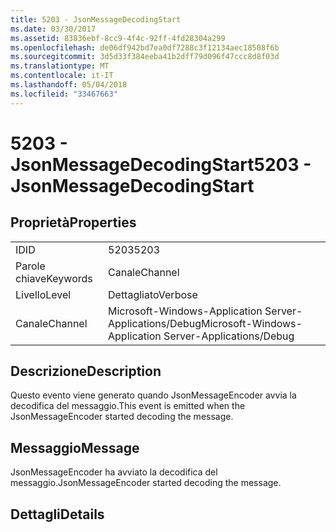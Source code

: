 ```yaml
---
title: 5203 - JsonMessageDecodingStart
ms.date: 03/30/2017
ms.assetid: 83836ebf-8cc9-4f4c-92ff-4fd28304a299
ms.openlocfilehash: de06df942bd7ea0df7288c3f12134aec18508f6b
ms.sourcegitcommit: 3d5d33f384eeba41b2dff79d096f47ccc8d8f03d
ms.translationtype: MT
ms.contentlocale: it-IT
ms.lasthandoff: 05/04/2018
ms.locfileid: "33467663"
---
```

# <a name="5203---jsonmessagedecodingstart"></a><span data-ttu-id="497ec-102">5203 - JsonMessageDecodingStart</span><span class="sxs-lookup"><span data-stu-id="497ec-102">5203 - JsonMessageDecodingStart</span></span>
## <a name="properties"></a><span data-ttu-id="497ec-103">Proprietà</span><span class="sxs-lookup"><span data-stu-id="497ec-103">Properties</span></span>  
  
|||  
|-|-|  
|<span data-ttu-id="497ec-104">ID</span><span class="sxs-lookup"><span data-stu-id="497ec-104">ID</span></span>|<span data-ttu-id="497ec-105">5203</span><span class="sxs-lookup"><span data-stu-id="497ec-105">5203</span></span>|  
|<span data-ttu-id="497ec-106">Parole chiave</span><span class="sxs-lookup"><span data-stu-id="497ec-106">Keywords</span></span>|<span data-ttu-id="497ec-107">Canale</span><span class="sxs-lookup"><span data-stu-id="497ec-107">Channel</span></span>|  
|<span data-ttu-id="497ec-108">Livello</span><span class="sxs-lookup"><span data-stu-id="497ec-108">Level</span></span>|<span data-ttu-id="497ec-109">Dettagliato</span><span class="sxs-lookup"><span data-stu-id="497ec-109">Verbose</span></span>|  
|<span data-ttu-id="497ec-110">Canale</span><span class="sxs-lookup"><span data-stu-id="497ec-110">Channel</span></span>|<span data-ttu-id="497ec-111">Microsoft-Windows-Application Server-Applications/Debug</span><span class="sxs-lookup"><span data-stu-id="497ec-111">Microsoft-Windows-Application Server-Applications/Debug</span></span>|  
  
## <a name="description"></a><span data-ttu-id="497ec-112">Descrizione</span><span class="sxs-lookup"><span data-stu-id="497ec-112">Description</span></span>  
 <span data-ttu-id="497ec-113">Questo evento viene generato quando JsonMessageEncoder avvia la decodifica del messaggio.</span><span class="sxs-lookup"><span data-stu-id="497ec-113">This event is emitted when the JsonMessageEncoder started decoding the message.</span></span>  
  
## <a name="message"></a><span data-ttu-id="497ec-114">Messaggio</span><span class="sxs-lookup"><span data-stu-id="497ec-114">Message</span></span>  
 <span data-ttu-id="497ec-115">JsonMessageEncoder ha avviato la decodifica del messaggio.</span><span class="sxs-lookup"><span data-stu-id="497ec-115">JsonMessageEncoder started decoding the message.</span></span>  
  
## <a name="details"></a><span data-ttu-id="497ec-116">Dettagli</span><span class="sxs-lookup"><span data-stu-id="497ec-116">Details</span></span>
